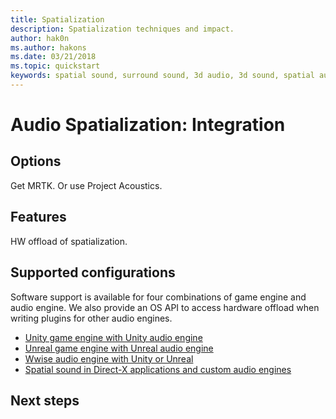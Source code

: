 ```yaml
---
title: Spatialization
description: Spatialization techniques and impact.
author: hak0n
ms.author: hakons
ms.date: 03/21/2018
ms.topic: quickstart
keywords: spatial sound, surround sound, 3d audio, 3d sound, spatial audio
---
```


# Audio Spatialization: Integration

## Options
Get MRTK. Or use Project Acoustics.

## Features
HW offload of spatialization.

## Supported configurations
Software support is available for four combinations of game engine and audio engine. We also provide an OS API to access hardware offload when writing plugins for other audio engines.
* [Unity game engine with Unity audio engine](spatial-sound-in-unity.md)
* [Unreal game engine with Unreal audio engine](spatial-sound-in-unreal.md)
* [Wwise audio engine with Unity or Unreal](spatial-sound-in-wwise.md)
* [Spatial sound in Direct-X applications and custom audio engines](spatial-sound-in-directx.md)


## Next steps

